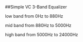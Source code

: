 ##Simple VC 3-Band Equalizer


low band from 0Hz to 880Hz 

mid band from 880Hz to 5000Hz 

high band from 5000Hz to 24000Hz




